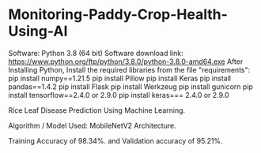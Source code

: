 # Monitoring-Paddy-Crop-Health-Using-AI
Software: Python 3.8 (64 bit) Software download link: https://www.python.org/ftp/python/3.8.0/python-3.8.0-amd64.exe After Installing Python, Install the required libraries from the file "requirements": pip install numpy==1.21.5 pip install Pillow pip install Keras pip install pandas==1.4.2 pip install Flask pip install Werkzeug pip install gunicorn pip install tensorflow==2.4.0 or 2.9.0 pip install keras=== 2.4.0 or 2.9.0

Rice Leaf Disease Prediction Using Machine Learning.

Algorithm / Model Used: MobileNetV2 Architecture.

Training Accuracy of 98.34%. and Validation accuracy of 95.21%.
